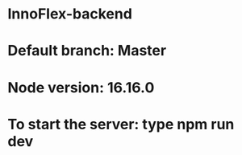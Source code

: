 # InnoFlex-backend
# Default branch: Master
# Node version: 16.16.0
# To start the server: type npm run dev
